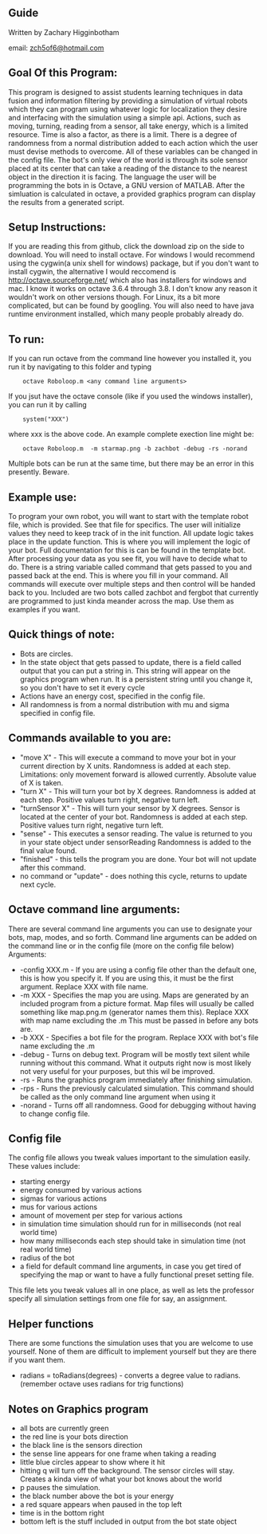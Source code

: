 Guide
------------------------------------------
Written by Zachary Higginbotham  

email: zch5of6@hotmail.com


Goal Of this Program:
--------------------
This program is designed to assist students learning techniques in data fusion and information filtering
by providing a simulation of virtual robots which they can program using whatever logic for localization they desire and interfacing
with the simulation using a simple api. Actions, such as moving, turning, reading from a sensor, all take energy, which is a limited resource. Time is also a factor, as there is a limit.
There is a degree of randomness from a normal distribution added to each action which the user must devise methods to overcome. All of these variables can be changed in the config file.
The bot's only view of the world is through its sole sensor placed at its center that can take a reading of the distance to the nearest object in the direction it is facing.
The language the user will be programming the bots in is Octave, a GNU version of MATLAB.
After the simluation is calculated in octave, a provided graphics program can display the results from a generated script.

Setup Instructions:
--------------------
If you are reading this from github, click the download zip on the side to download.
You will need to install octave. For windows I would recommend using the cygwin(a unix shell for windows) package, but if you don't want to install cygwin,
the alternative I would reccomend is http://octave.sourceforge.net/ which also has installers for windows and mac.
I know it works on octave 3.6.4 through 3.8. I don't know any reason it wouldn't work on other versions though.
For Linux, its a bit more complicated, but can be found by googling.
You will also need to have java runtime environment installed, which many people probably already do.

To run:
-------
If you can run octave from the command line however you installed it, you run it by navigating to this folder and typing
```
    octave Roboloop.m <any command line arguments>
```
If you jsut have the octave console (like if you used the windows installer), you can run it by calling
```
    system("XXX")
```
where xxx is the above code.
An example complete exection line might be:
```
    octave Roboloop.m  -m starmap.png -b zachbot -debug -rs -norand
```
Multiple bots can be run at the same time, but there may be an error in this presently. Beware.


Example use:
---------------
To program your own robot, you will want to start with the template robot file, which is provided. See that file for specifics.
The user will initialize values they need to keep track of in the init function.
All update logic takes place in the update function. This is where you will implement the logic of your bot.
Full documentation for this is can be found in the template bot.
After processing your data as you see fit, you will have to decide what to do. 
There is a string variable called command that gets passed to you and passed back at the end.
This is where you fill in your command.
All commands will execute over multiple steps and then control will be handed back to you.
Included are two bots called zachbot and fergbot that currently are programmed to just kinda meander across the map.
Use them as examples if you want.



Quick things of note:
---------------------
* Bots are circles. 
* In the state object that gets passed to update, there is a field called output that you can put a string in.
  This string will appear on the graphics program when run. It is a persistent string until you change it, so you don't have to set it every cycle
* Actions have an energy cost, specified in the config file.
* All randomness is from a normal distribution with mu and sigma specified in config file.
  
  
Commands available to you are:
------------------------------
* "move X" - This will execute a command to move your bot in your current direction by X units.
			 Randomness is added at each step.
			 Limitations: only movement forward is allowed currently. Absolute value of X is taken.
* "turn X" - This will turn your bot by X degrees. 
			 Randomness is added at each step.
			 Positive values turn right, negative turn left.
* "turnSensor X" - This will turn your sensor by X degrees. Sensor is located at the center of your bot.
					Randomness is added at each step.
				   Positive values turn right, negative turn left.
* "sense" - This executes a sensor reading. The value is returned to you in your state object under sensorReading
			Randomness is added to the final value found.
* "finished" - this tells the program you are done. Your bot will not update after this command.
* no command or "update" - does nothing this cycle, returns to update next cycle.
  
  
Octave command line arguments:
------------------------------
There are several command line arguments you can use to designate your bots, map, modes, and so forth.
Command line arguments can be added on the command line or in the config file (more on the config file below)
Arguments:
* -config XXX.m - If you are using a config file other than the default one, this is how you specify it.
				  If you are using this, it must be the first argument. Replace XXX with file name.
* -m XXX	- Specifies the map you are using. Maps are generated by an included program from a picture format.
			  Map files will usually be called something like map.png.m (generator names them this).
			  Replace XXX with map name excluding the .m
			  This must be passed in before any bots are.
* -b XXX	- Specifies a bot file for the program. Replace XXX with bot's file name excluding the .m
* -debug 	- Turns on debug text. Program will be mostly text silent while running without this command.
			  What it outputs right now is most likely not very useful for your purposes, but this wil be improved.
* -rs		- Runs the graphics program immediately after finishing simulation.
* -rps		- Runs the previously calculated simulation. This command should be called as the only command line argument when using it
* -norand	- Turns off all randomness. Good for debugging without having to change config file.


Config file
-----------
The config file allows you tweak values important to the simulation easily.
These values include:
* starting energy
* energy consumed by various actions
* sigmas for various actions
* mus for various actions
* amount of movement per step for various actions
* in simulation time simulation should run for in milliseconds (not real world time)
* how many milliseconds each step should take in simulation time (not real world time)
* radius of the bot
* a field for default command line arguments, in case you get tired of specifying the map or want to have a fully functional preset setting file.

This file lets you tweak values all in one place, as well as lets the professor specify all simulation settings from one file for say, an assignment.


Helper functions
----------------
There are some functions the simulation uses that you are welcome to use yourself. None of them are difficult to implement yourself but they are there if you want them.
* radians = toRadians(degrees) - converts a degree value to radians. (remember octave uses radians for trig functions)

Notes on Graphics program
-------------------------
* all bots are currently green
* the red line is your bots direction
* the black line is the sensors direction
* the sense line appears for one frame when taking a reading
* little blue circles appear to show where it hit
* hitting q will turn off the background. The sensor circles will stay. Creates a kinda view of what your bot knows about the world
* p pauses the simulation.
* the black number above the bot is your energy
* a red square appears when paused in the top left
* time is in the bottom right
* bottom left is the stuff included in output from the bot state object